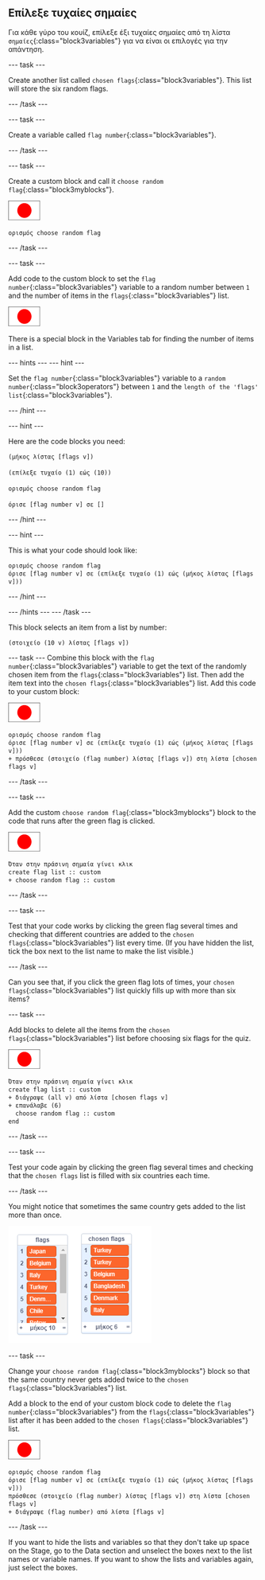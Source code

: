 ## Επίλεξε τυχαίες σημαίες

Για κάθε γύρο του κουίζ, επίλεξε έξι τυχαίες σημαίες από τη λίστα `σημαίες`{:class="block3variables"} για να είναι οι επιλογές για την απάντηση.

\--- task \---

Create another list called `chosen flags`{:class="block3variables"}. This list will store the six random flags.

\--- /task \---

\--- task \---

Create a variable called `flag number`{:class="block3variables"}.

\--- /task \---

\--- task \---

Create a custom block and call it `choose random flag`{:class="block3myblocks"}.

![Flag sprite](images/flag-sprite.png)

```blocks3
ορισμός choose random flag
```

\--- /task \---

\--- task \---

Add code to the custom block to set the `flag number`{:class="block3variables"} variable to a random number between `1` and the number of items in the `flags`{:class="block3variables"} list.

![Flag sprite](images/flag-sprite.png)

There is a special block in the Variables tab for finding the number of items in a list.

\--- hints \--- \--- hint \---

Set the `flag number`{:class="block3variables"} variable to a `random number`{:class="block3operators"} between `1` and the `length of the 'flags' list`{:class="block3variables"}.

\--- /hint \---

\--- hint \---

Here are the code blocks you need:

```blocks3
(μήκος λίστας [flags v])

(επίλεξε τυχαίο (1) εώς (10))

ορισμός choose random flag

όρισε [flag number v] σε []
```

\--- /hint \---

\--- hint \---

This is what your code should look like:

```blocks3
ορισμός choose random flag
όρισε [flag number v] σε (επίλεξε τυχαίο (1) εώς (μήκος λίστας [flags v]))
```

\--- /hint \---

\--- /hints \--- \--- /task \---

This block selects an item from a list by number:

```blocks3
(στοιχείο (10 v) λίστας [flags v])
```

\--- task \--- Combine this block with the `flag number`{:class="block3variables"} variable to get the text of the randomly chosen item from the `flags`{:class="block3variables"} list. Then add the item text into the `chosen flags`{:class="block3variables"} list. Add this code to your custom block:

![Αντικείμενο σημαίας](images/flag-sprite.png)

```blocks3
ορισμός choose random flag
όρισε [flag number v] σε (επίλεξε τυχαίο (1) εώς (μήκος λίστας [flags v]))
+ πρόσθεσε (στοιχείο (flag number) λίστας [flags v]) στη λίστα [chosen flags v]
```

\--- /task \---

\--- task \---

Add the custom `choose random flag`{:class="block3myblocks"} block to the code that runs after the green flag is clicked.

![Flag sprite](images/flag-sprite.png)

```blocks3
Όταν στην πράσινη σημαία γίνει κλικ
create flag list :: custom
+ choose random flag :: custom
```

\--- /task \---

\--- task \---

Test that your code works by clicking the green flag several times and checking that different countries are added to the `chosen flags`{:class="block3variables"} list every time. (If you have hidden the list, tick the box next to the list name to make the list visible.)

\--- /task \---

Can you see that, if you click the green flag lots of times, your `chosen flags`{:class="block3variables"} list quickly fills up with more than six items?

\--- task \---

Add blocks to delete all the items from the `chosen flags`{:class="block3variables"} list before choosing six flags for the quiz.

![Flag sprite](images/flag-sprite.png)

```blocks3
Όταν στην πράσινη σημαία γίνει κλικ
create flag list :: custom
+ διάγραψε (all v) από λίστα [chosen flags v]
+ επανάλαβε (6) 
  choose random flag :: custom
end
```

\--- /task \---

\--- task \---

Test your code again by clicking the green flag several times and checking that the `chosen flags` list is filled with six countries each time.

\--- /task \---

You might notice that sometimes the same country gets added to the list more than once.

![Duplicate countries](images/duplicate-countries.png)

\--- task \---

Change your `choose random flag`{:class="block3myblocks"} block so that the same country never gets added twice to the `chosen flags`{:class="block3variables"} list.

Add a block to the end of your custom block code to delete the `flag number`{:class="block3variables"} from the `flags`{:class="block3variables"} list after it has been added to the `chosen flags`{:class="block3variables"} list.

![Flag sprite](images/flag-sprite.png)

```blocks3
ορισμός choose random flag
όρισε [flag number v] σε (επίλεξε τυχαίο (1) εώς (μήκος λίστας [flags v]))
πρόσθεσε (στοιχείο (flag number) λίστας [flags v]) στη λίστα [chosen flags v]
+ διάγραψε (flag number) από λίστα [flags v]
```

\--- /task \---

If you want to hide the lists and variables so that they don't take up space on the Stage, go to the Data section and unselect the boxes next to the list names or variable names. If you want to show the lists and variables again, just select the boxes.